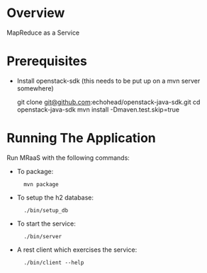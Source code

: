 # Overview

  MapReduce as a Service


# Prerequisites

* Install openstack-sdk (this needs to be put up on a mvn server somewhere)

    git clone git@github.com:echohead/openstack-java-sdk.git 
    cd openstack-java-sdk 
    mvn install -Dmaven.test.skip=true

# Running The Application

Run MRaaS with the following commands:

* To package:

        mvn package

* To setup the h2 database:

        ./bin/setup_db

* To start the service:

        ./bin/server

* A rest client which exercises the service:

        ./bin/client --help
